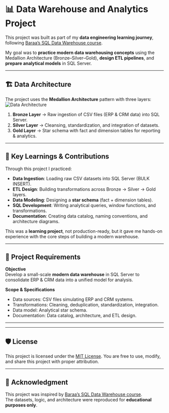 # 📊 Data Warehouse and Analytics Project

This project was built as part of my **data engineering learning journey**, following [Baraa’s SQL Data Warehouse course](https://datawithbaraa.substack.com).  

My goal was to **practice modern data warehousing concepts** using the Medallion Architecture (Bronze–Silver–Gold), **design ETL pipelines**, and **prepare analytical models** in SQL Server.  

---

## 🏗️ Data Architecture

The project uses the **Medallion Architecture** pattern with three layers:  
![Data Architecture](docs/data_architecture.png)

1. **Bronze Layer** → Raw ingestion of CSV files (ERP & CRM data) into SQL Server.  
2. **Silver Layer** → Cleansing, standardization, and integration of datasets.  
3. **Gold Layer** → Star schema with fact and dimension tables for reporting & analytics.  

---

## 📖 Key Learnings & Contributions  

Through this project I practiced:  

- **Data Ingestion**: Loading raw CSV datasets into SQL Server (BULK INSERT).  
- **ETL Design**: Building transformations across Bronze → Silver → Gold layers.  
- **Data Modeling**: Designing a **star schema** (fact + dimension tables).  
- **SQL Development**: Writing analytical queries, window functions, and transformations.  
- **Documentation**: Creating data catalog, naming conventions, and architecture diagrams.  

This was a **learning project**, not production-ready, but it gave me hands-on experience with the core steps of building a modern warehouse.  

---

## 🚀 Project Requirements  

**Objective**  
Develop a small-scale **modern data warehouse** in SQL Server to consolidate ERP & CRM data into a unified model for analysis.  

**Scope & Specifications**  
- Data sources: CSV files simulating ERP and CRM systems.  
- Transformations: Cleaning, deduplication, standardization, integration.  
- Data model: Analytical star schema.  
- Documentation: Data catalog, architecture, and ETL design.  

---


---

## 🛡️ License

This project is licensed under the [MIT License](LICENSE). You are free to use, modify, and share this project with proper attribution.  

---

## 🙏 Acknowledgment  

This project was inspired by [Baraa’s SQL Data Warehouse course](https://datawithbaraa.substack.com).  
The datasets, logic, and architecture were reproduced for **educational purposes only**.  

